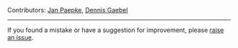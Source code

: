 Contributors: [Jan Paepke](//github.com/janpaepke), [Dennis Gaebel](//github.com/grayghostvisuals)

---
If you found a mistake or have a suggestion for improvement, please [raise an issue](../issues/new).